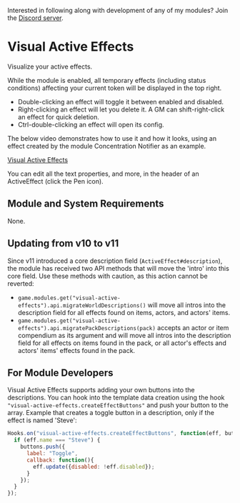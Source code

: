 Interested in following along with development of any of my modules? Join the [Discord server](https://discord.gg/QAG8eWABGT). 

# Visual Active Effects
Visualize your active effects.

While the module is enabled, all temporary effects (including status conditions) affecting your current token will be displayed in the top right.
* Double-clicking an effect will toggle it between enabled and disabled.
* Right-clicking an effect will let you delete it. A GM can shift-right-click an effect for quick deletion.
* Ctrl-double-clicking an effect will open its config.

The below video demonstrates how to use it and how it looks, using an effect created by the module Concentration Notifier as an example.

[Visual Active Effects](https://i.imgur.com/Qs8elyp.mp4)

You can edit all the text properties, and more, in the header of an ActiveEffect (click the Pen icon).

## Module and System Requirements
None.

## Updating from v10 to v11
Since v11 introduced a core description field (`ActiveEffect#description`), the module has received two API methods that will move the 'intro' into this core field. Use these methods with caution, as this action cannot be reverted:
* `game.modules.get("visual-active-effects").api.migrateWorldDescriptions()` will move all intros into the description field for all effects found on items, actors, and actors' items.
* `game.modules.get("visual-active-effects").api.migratePackDescriptions(pack)` accepts an actor or item compendium as its argument and will move all intros into the description field for all effects on items found in the pack, or all actor's effects and actors' items' effects found in the pack.

## For Module Developers
Visual Active Effects supports adding your own buttons into the descriptions. You can hook into the template data creation using the hook `"visual-active-effects.createEffectButtons"` and push your button to the array. Example that creates a toggle button in a description, only if the effect is named 'Steve':
```js
Hooks.on("visual-active-effects.createEffectButtons", function(eff, buttons){
  if (eff.name === "Steve") {
    buttons.push({
      label: "Toggle",
      callback: function(){
        eff.update({disabled: !eff.disabled});
      }
    });
  }
});
```
